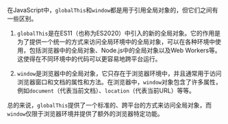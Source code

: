 在JavaScript中，`globalThis`和`window`都是用于引用全局对象的，但它们之间有一些区别。

1. `globalThis`是在ES11（也称为ES2020）中引入的新的全局对象。它的作用是为了提供一个统一的方式来访问全局环境中的全局对象，可以在各种环境中使用，包括浏览器中的全局对象、Node.js中的全局对象以及Web Workers等。这使得在不同环境中的代码可以更容易地跨平台运行。

2. `window`是浏览器中的全局对象，它只存在于浏览器环境中，并且通常用于访问浏览器窗口和文档的属性和方法。在浏览器中，`window`对象包含了许多属性，例如`document`（代表当前文档）、`location`（代表当前URL）等等。

总的来说，`globalThis`提供了一个标准的、跨平台的方式来访问全局对象，而`window`仅限于浏览器环境并提供了额外的浏览器特定功能。